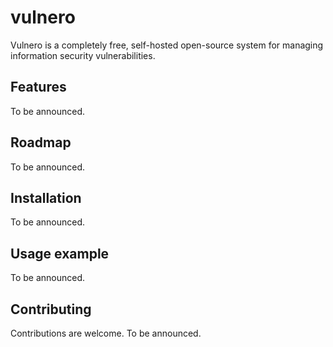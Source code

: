 # vulnero

Vulnero is a completely free, self-hosted open-source system for managing information security vulnerabilities.

## Features

To be announced.

## Roadmap

To be announced.

## Installation

To be announced.

## Usage example

To be announced.

## Contributing

Contributions are welcome. To be announced.
